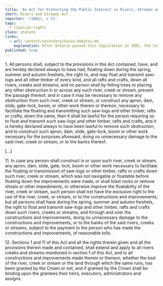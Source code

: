 ```yaml
---
title: 'An Act for Protecting the Public Interest in Rivers, Streams and Creeks'
short: Rivers and Streams Act
reporter: '(1881), c 11'
tags:
  - riparian-rights
class: statute
links:
  - url: content/secondary/house-debates.md
    explanation: After Ontario passed this legislation in 1881, the issue came before the federal parliament as to whether it should 'disallow' the statue. Consider these excerpts from the parliamentary debates (Hansard).
published: true
---
```




1\. All persons shall, subject to the provisions in this Act contained, have, and are hereby declared always to have had, floating down during the spring, summer and autumn freshets, the right to, and may float and transmit saw-logs and all other timber of every kind, and all rafts and crafts, down all rivers, creeks and streams; and no person shall by felling trees or placing any other obstruction in or across any such river, creek or stream, prevent the passage thereof; and in case it may be necessary to remove any obstruction from such river, creek or stream, or construct any apron, dam, slide, gate-lock, boom, or other work therein or thereon, necessary to facilitate the floating and transmitting such saw-logs and other timber, rafts or crafts, down the same, then it shall be lawful for the person requiring so to float and transmit such saw-logs and other timber, rafts and crafts, and it is hereby declared always to have been lawful to remove such obstruction, and to construct such apron, dam, slide, gate-lock, boom or other work necessary for the purposes aforesaid, doing no unnecessary damage to the said river, creek or stream, or to the banks thereof.

[…]

11\. In case any person shall construct in or upon such river, creek or stream, any apron, dam, slide, gate, lock, boom or other work necessary to facilitate the floating or transmission of saw-logs or other timber, rafts or crafts down such river, creek or stream, which was not navigable or floatable before floating down the improvements were made, or shall blast rocks or remove shoals or other impediments, or otherwise improve the floatability of the river, creek or stream, such person shall not have the exclusive right to the use of the river, creek, or stream, or to the constructions and improvements; but all persons shall have during the spring, summer and autumn freshets, the right to float and transmit saw-logs and other timber, rafts and crafts down such rivers, creeks or streams, and through and over the constructions and improvements, doing no unnecessary damage to the constructions and improvements, or to the banks of the said rivers, creeks or streams, subject to the payment to the person who has made the constructions and improvements, of reasonable tolls.

12\. Sections 1 and 11 of this Act and all the rights therein given and all the provisions therein made and contained, shall extend and apply to all rivers creeks and streams mentioned in section 1 of this Act, and to all constructions and improvements made therein or thereon, whether the bed of the river, creek or stream or the land through which the same runs, has been granted by the Crown or not, and if granted by the Crown shall be binding upon the grantees their heirs, executors, administrators and assigns.
